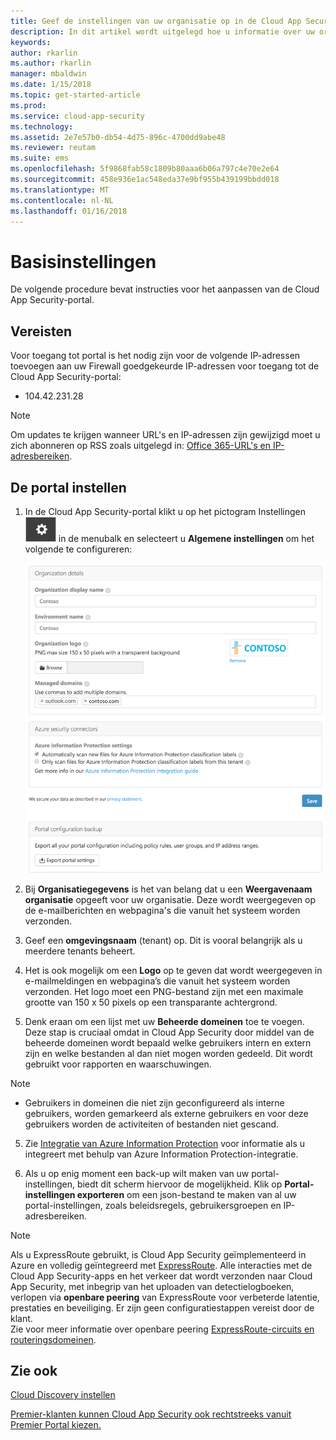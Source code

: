 ```yaml
---
title: Geef de instellingen van uw organisatie op in de Cloud App Security-portal voor de beste resultaten | Microsoft Docs
description: In dit artikel wordt uitgelegd hoe u informatie over uw organisatie opgeeft in Cloud App Security.
keywords: 
author: rkarlin
ms.author: rkarlin
manager: mbaldwin
ms.date: 1/15/2018
ms.topic: get-started-article
ms.prod: 
ms.service: cloud-app-security
ms.technology: 
ms.assetid: 2e7e57b0-db54-4d75-896c-4700dd9abe48
ms.reviewer: reutam
ms.suite: ems
ms.openlocfilehash: 5f9868fab58c1809b80aaa6b06a797c4e70e2e64
ms.sourcegitcommit: 458e936e1ac548eda37e9bf955b439199bbdd018
ms.translationtype: MT
ms.contentlocale: nl-NL
ms.lasthandoff: 01/16/2018
---
```

# <a name="basic-set-up"></a>Basisinstellingen
De volgende procedure bevat instructies voor het aanpassen van de Cloud App Security-portal.

## <a name="prerequisites"></a>Vereisten 
Voor toegang tot portal is het nodig zijn voor de volgende IP-adressen toevoegen aan uw Firewall goedgekeurde IP-adressen voor toegang tot de Cloud App Security-portal:  
  
- 104.42.231.28  
  
> [!NOTE]  
>  Om updates te krijgen wanneer URL's en IP-adressen zijn gewijzigd moet u zich abonneren op RSS zoals uitgelegd in: [Office 365-URL's en IP-adresbereiken](https://support.office.com/article/Office-365-URLs-and-IP-address-ranges-8548a211-3fe7-47cb-abb1-355ea5aa88a2).  
  
## <a name="set-up-the-portal"></a>De portal instellen  
  
1.  In de Cloud App Security-portal klikt u op het pictogram Instellingen ![pictogram instellingen](./media/settings-icon.png "pictogram instellingen") in de menubalk en selecteert u **Algemene instellingen** om het volgende te configureren:  
     
     ![algemene instellingen](./media/general-settings.png "algemene instellingen")  
  
3.  Bij **Organisatiegegevens** is het van belang dat u een **Weergavenaam organisatie** opgeeft voor uw organisatie. Deze wordt weergegeven op de e-mailberichten en webpagina's die vanuit het systeem worden verzonden.  
  
4. Geef een **omgevingsnaam** (tenant) op. Dit is vooral belangrijk als u meerdere tenants beheert.  
  
4. Het is ook mogelijk om een **Logo** op te geven dat wordt weergegeven in e-mailmeldingen en webpagina’s die vanuit het systeem worden verzonden. Het logo moet een PNG-bestand zijn met een maximale grootte van 150 x 50 pixels op een transparante achtergrond.  

4.  Denk eraan om een lijst met uw **Beheerde domeinen** toe te voegen. Deze stap is cruciaal omdat in Cloud App Security door middel van de beheerde domeinen wordt bepaald welke gebruikers intern en extern zijn en welke bestanden al dan niet mogen worden gedeeld. Dit wordt gebruikt voor rapporten en waarschuwingen.  
> [!NOTE] 
> - Gebruikers in domeinen die niet zijn geconfigureerd als interne gebruikers, worden gemarkeerd als externe gebruikers en voor deze gebruikers worden de activiteiten of bestanden niet gescand.

5. Zie [Integratie van Azure Information Protection](azip-integration.md) voor informatie als u integreert met behulp van Azure Information Protection-integratie. 
  
  
6.  Als u op enig moment een back-up wilt maken van uw portal-instellingen, biedt dit scherm hiervoor de mogelijkheid. Klik op **Portal-instellingen exporteren** om een json-bestand te maken van al uw portal-instellingen, zoals beleidsregels, gebruikersgroepen en IP-adresbereiken.  
  
       



> [!NOTE] 
> Als u ExpressRoute gebruikt, is Cloud App Security geïmplementeerd in Azure en volledig geïntegreerd met [ExpressRoute](https://azure.microsoft.com/documentation/articles/expressroute-introduction/). Alle interacties met de Cloud App Security-apps en het verkeer dat wordt verzonden naar Cloud App Security, met inbegrip van het uploaden van detectielogboeken, verlopen via **openbare peering** van ExpressRoute voor verbeterde latentie, prestaties en beveiliging. Er zijn geen configuratiestappen vereist door de klant.  
    Zie voor meer informatie over openbare peering [ExpressRoute-circuits en routeringsdomeinen](https://azure.microsoft.com/documentation/articles/expressroute-circuit-peerings/).  
    
## <a name="see-also"></a>Zie ook  
[Cloud Discovery instellen](set-up-cloud-discovery.md)   

[Premier-klanten kunnen Cloud App Security ook rechtstreeks vanuit Premier Portal kiezen.](https://premier.microsoft.com/)  
  
  